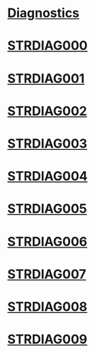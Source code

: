 # [Diagnostics](index.md)

# [STRDIAG000](STRDIAG000.md)
# [STRDIAG001](STRDIAG001.md)
# [STRDIAG002](STRDIAG002.md)
# [STRDIAG003](STRDIAG003.md)
# [STRDIAG004](STRDIAG004.md)
# [STRDIAG005](STRDIAG005.md)
# [STRDIAG006](STRDIAG006.md)
# [STRDIAG007](STRDIAG007.md)
# [STRDIAG008](STRDIAG008.md)
# [STRDIAG009](STRDIAG009.md)